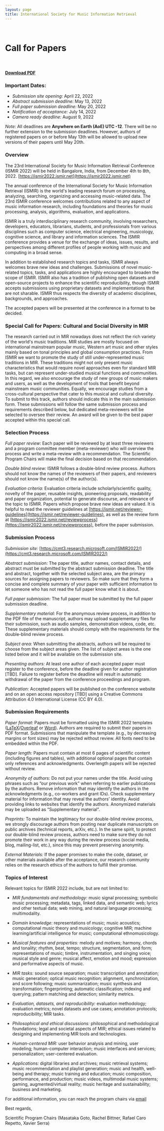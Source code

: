 ```yaml
---
layout: page
title: International Society for Music Information Retrieval
---
```


<br>

# Call for Papers
<br>

#### [**Download PDF**](../assets/ISMIR2022_Info_Sheet.pdf)

### Important Dates:
- _Submission site opening:_ April 22, 2022
- _Abstract submission deadline:_ May 13, 2022
- _Full paper submission deadline:_ May 20, 2022
- _Notification of acceptance:_ July 14, 2022
- _Camera ready deadline:_ August 9, 2022

_Note:_ All deadlines are **Anywhere on Earth (AoE) UTC -12**. There will be no further extension to the submission deadlines. However, authors of registered papers on or before May 13th will be allowed to upload new versions of their papers until May 20th.

### Overview
The 23rd International Society for Music Information Retrieval Conference (ISMIR 2022) will be held in Bangalore, India, from December 4th to 8th, 2022. [https://ismir2022.ismir.net](https://ismir2022.ismir.net)

The annual conference of the International Society for Music Information Retrieval (ISMIR) is the world's leading research forum on processing, analyzing, searching, organizing and accessing music-related data. The 23rd ISMIR conference welcomes contributions related to any aspect of music information research, including foundations and theories for music processing, analysis, algorithms, evaluation, and applications.

ISMIR is a truly interdisciplinary research community, involving researchers, developers, educators, librarians, students, and professionals from various disciplines such as computer science, electrical engineering, musicology, cognitive science, and library and information sciences. The ISMIR conference provides a venue for the exchange of ideas, issues, results, and perspectives among different profiles of people working with music and computing in a broad sense.

In addition to established research topics and tasks, ISMIR always welcomes brave new ideas and challenges. Submissions of novel music-related topics, tasks, and applications are highly encouraged to broaden the scope of ISMIR. ISMIR also has a tradition of publishing open datasets and open-source projects to enhance the scientific reproducibility, though ISMIR accepts submissions using proprietary datasets and implementations that are not sharable. ISMIR thus respects the diversity of academic disciplines, backgrounds, and approaches.

The accepted papers will be presented at the conference in a format to be decided.
 
### Special Call for Papers: Cultural and Social Diversity in MIR
The research carried out in MIR nowadays does not reflect the rich variety of the world's music traditions. MIR studies are mostly focused on international mainstream popular music, Western art music and other styles mainly based on tonal principles and global consumption practices. From ISMIR we want to promote the study of still under-represented music traditions in MIR. These traditions might not only present music characteristics that would require novel approaches even for standard MIR tasks, but can represent under-studied musical functions and communities. In this regard, we also encourage the study of new groups of music makers and users, as well as the development of tools that benefit beyond mainstream music communities. Equally, we encourage studies from a cross-cultural perspective that cater to this musical and cultural diversity. To submit to this track, authors should indicate this in the main submission form. These submissions will follow the same submission process and requirements described below, but dedicated meta-reviewers will be selected to oversee their review. An award will be given to the best paper accepted within this special call.

### Selection Process
_Full paper review:_ Each paper will be reviewed by at least three reviewers and a program committee member (meta-reviewer) who will overview the process and write a meta-review with a recommendation. The Scientific Program Chairs will make the final decision based on that recommendation.

_Double blind review:_ ISMIR follows a double-blind review process. Authors should not know the names of the reviewers of their papers, and reviewers should not know the name(s) of the author(s).

_Evaluation criteria:_  Evaluation criteria include scholarly/scientific quality, novelty of the paper, reusable insights, pioneering proposals, readability and paper organization, potential to generate discourse, and relevance of the topic to ISMIR. Papers which propose brave new ideas are valued. It is helpful to read the reviewer guidelines at [https://ismir.net/reviewer-guidelines](https://ismir.net/reviewer-guidelines), as well as the review form at [https://ismir2022.ismir.net/reviewprocess](https://ismir2022.ismir.net/reviewprocess), before the paper submission.

### Submission Process
_Submission site:_ [https://cmt3.research.microsoft.com/ISMIR2022/](https://cmt3.research.microsoft.com/ISMIR2022/)

_Abstract submission:_ The paper title, author names, contact details, and abstract must be submitted by the abstract submission deadline. The title and abstract, together with the selected subject area, are the primary sources for assigning papers to reviewers. So make sure that they form a concise and complete summary of your paper with sufficient information to let someone who has not read the full paper know what it is about.

_Full paper submission:_ The full paper must be submitted by the full paper submission deadline. 

_Supplementary material:_ For the anonymous review process, in addition to the PDF file of the manuscript, authors may upload supplementary files for their submission, such as audio samples, demonstration videos, code, etc. These supplementary materials should comply with the requirements for the double-blind review process.

_Subject area:_ When submitting the abstracts, authors will be required to choose from the subject areas given. The list of subject areas is the one listed below and it will be available on the submission site.

_Presenting authors:_  At least one author of each accepted paper must register to the conference, before the deadline given for author registration [TBD]. Failure to register before the deadline will result in automatic withdrawal of the paper from the conference proceedings and program. 

_Publication:_ Accepted papers will be published on the conference website and on an open access repository [TBD] using a Creative Commons Attribution 4.0 International License (CC BY 4.0).

### Submission Requirements
_Paper format:_ Papers must be formatted using the ISMIR 2022 templates ([LaTeX](https://github.com/ismir/paper_templates/tree/master/2022/latex)/[Overleaf](https://www.overleaf.com/latex/templates/paper-template-for-ismir-2022/zqcwpbqntdsh) or [Word](https://github.com/ismir/paper_templates/tree/master/2022/word)). Authors are required to submit their papers in PDF format. Submissions that manipulate the template (e.g., by decreasing margins or font sizes) may be rejected without review. All fonts need to be embedded within the PDF.

_Paper length:_ Papers must contain at most 6 pages of scientific content (including figures and tables), with additional optional pages that contain only references and acknowledgments. Overlength papers will be rejected without review.

_Anonymity of authors:_ Do not put your names under the title. Avoid using phrases such as “our previous work” when referring to earlier publications by the authors. Remove information that may identify the authors in the acknowledgments (e.g., co-workers and grant IDs). Check supplementary material for information that may reveal the authors’ identity. Avoid providing links to websites that identify the authors. Anonymized materials may be uploaded as “Supplementary material”.

_Preprints:_ To maintain the legitimacy for our double-blind review process, we strongly discourage authors from posting near duplicate manuscripts on public archives (technical reports, arXiv, etc.). In the same spirit, to protect our double-blind review process, authors need to make sure they do not promote their work in any way during the review process (social media, blog, mailing-list, etc.), since this may prevent preserving anonymity.

_External Materials:_ If the paper promises to make the code, dataset, or other materials available after the acceptance, our research community relies on the research ethics of the authors to fulfill their promise.

### Topics of Interest
Relevant topics for ISMIR 2022 include, but are not limited to:

- _MIR fundamentals and methodology:_ music signal processing; symbolic music processing; metadata, tags, linked data, and semantic web; lyrics and other textual data; web mining, and natural language processing; multimodality.

- _Domain knowledge:_ representations of music; music acoustics; computational music theory and musicology; cognitive MIR; machine learning/artificial intelligence for music; computational ethnomusicology.

- _Musical features and properties:_ melody and motives; harmony, chords and tonality; rhythm, beat, tempo; structure, segmentation, and form; representations of music; timbre, instrumentation, and singing voice; musical style and genre; musical affect, emotion and mood; expression and performative aspects of music.

- _MIR tasks:_ sound source separation; music transcription and annotation; music generation; optical music recognition; alignment, synchronization, and score following; music summarization; music synthesis and transformation; fingerprinting; automatic classification; indexing and querying; pattern matching and detection; similarity metrics.

- _Evaluation, datasets, and reproducibility:_ evaluation methodology; evaluation metrics; novel datasets and use cases; annotation protocols; reproducibility; MIR tasks.

- _Philosophical and ethical discussions:_ philosophical and methodological foundations; legal and societal aspects of MIR; ethical issues related to designing and implementing MIR tools and technologies.

- _Human-centered MIR:_ user behavior analysis and mining, user modeling; human-computer interaction; music interfaces and services; personalization; user-centered evaluation.

- _Applications:_ digital libraries and archives; music retrieval systems; music recommendation and playlist generation; music and health, well-being and therapy; music training and education; music composition, performance, and production; music videos, multimodal music systems; gaming, augmented/virtual reality; music heritage and sustainability; business and marketing.

For additional information, you can reach the program chairs via [email](mailto:ismir2022-papers@ismir.net)


Best regards,

Scientific Program Chairs (Masataka Goto, Rachel Bittner, Rafael Caro Repetto, Xavier Serra)